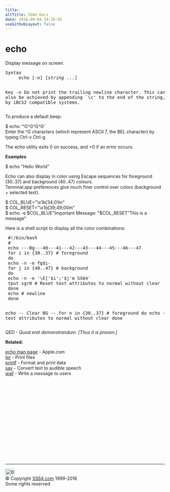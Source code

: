 ```yaml
---
title:
altTitle: SS64 Docs
date: 2016-09-04 19:26:55
useGithubLayout: false
---
```

<!-- #BeginLibraryItem "/Library/head_osx.lbi" --><!-- #EndLibraryItem --><h1>echo</h1> 
<p>Display message on screen.</p>
<pre>Syntax
     echo [-n] [<i>string</i> ...]

Key<i>
   </i>-n   Do not print the trailing newline character. This can also be
        achieved by appending `\c' to the end of the string, as is done by
        iBCS2 compatible systems.</pre>
<p>To produce a default beep:</p>
<p> <span class="code">$ echo '^G^G^G^G'</span><br>
Enter  the  ^G characters (which represent ASCII 7, the BEL character) by typing <span class="code">Ctrl-v Ctrl-g</span></p>
<p>The echo utility exits 0 on success, and &gt;0 if an error occurs.</p>
<p><b>Examples</b></p>
<p><span class="code">$ echo "Hello World" </span></p>
<p>Echo can also display in color  using Escape sequences for foreground (30..37) and background (40..47) colours.<br>
Terminal.app preferences  give much finer control over  colors (background + selected text).</p>
<p class="code">$ COL_BLUE="\x1b[34;01m"<br>
$ COL_RESET="\x1b[39;49;00m"<br>
$ echo -e $COL_BLUE"Important Message: "$COL_RESET"This is a message"</p>
<p>Here is a shell script to display all the color combinations: </p>
<pre> #!/bin/bash
 #
 echo ---Bg---40---41---42---43---44---45---46---47
 for i in {30..37} # foreground
 do
 echo -n -e fg$i- 
 for j in {40..47} # background
 do
 echo -n -e '\E['$i';'$j'm SS64'
 tput sgr0 # Reset text attributes to normal without clear
 done
 echo # newline
 done
 
 echo -- Clear BG --
 for n in {30..37} # foreground
 do
 echo -e fg$n '\E['$n';'01'm SS64'
 tput sgr0 # Reset text attributes to normal without clear
 done</pre>
<p class="quote"><i>QED - Quod erat demonstrandum. [Thus it is proven.]</i></p>
<p><b>Related:</b></p>
<p><a href="https://developer.apple.com/legacy/library/documentation/Darwin/Reference/ManPages/man1/echo.1.html">echo man page</a> - Apple.com<br>
<a href="lpr.html">lpr</a> - Print files<br>
  <a href="printf.html">printf</a> - Format and print data<br>
<a href="say.html">say</a> - Convert text to audible speech<br>
<a href="wall.html">wall</a> - Write a message to users</p>
<!-- #BeginLibraryItem "/Library/foot_osx.lbi" --><p>
<!-- OSX300 -->
<ins class="adsbygoogle" style="display:inline-block;width:300px;height:250px" data-ad-client="ca-pub-6140977852749469" data-ad-slot="1823340303"></ins>
<script>
(adsbygoogle = window.adsbygoogle || []).push({});
</script></p>
<hr>
<div id="bl" class="footer"><a href="echo.html#"><img src="../images/top.png" width="30" height="22" alt="Back to the Top"></a></div>
<div id="br" class="footer, tagline">© Copyright <a href="http://ss64.com/">SS64.com</a> 1999-2016<br>
Some rights reserved</div><!-- #EndLibraryItem -->
